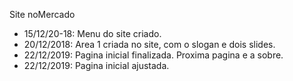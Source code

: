 Site noMercado
- 15/12/20-18: Menu do site criado.
- 20/12/2018: Area 1 criada no site, com o slogan e dois slides.
- 22/12/2019: Pagina inicial finalizada. Proxima pagina e a sobre.
- 22/12/2019: Pagina inicial ajustada.